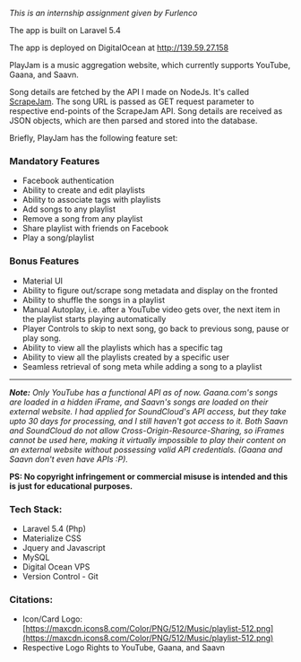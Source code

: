 _This is an internship assignment given by Furlenco_

The app is built on Laravel 5.4

The app is deployed on DigitalOcean at http://139.59.27.158

PlayJam is a music aggregation website, which currently supports YouTube, Gaana, and Saavn.

Song details are fetched by the API I made on NodeJs. It's called [ScrapeJam](https://github.com/3minus1/scrapejam). The song URL is passed as GET request parameter to respective end-points of the ScrapeJam API. Song details are received as JSON objects, which are then parsed and stored into the database. 

Briefly, PlayJam has the following feature set:

### Mandatory Features
* Facebook authentication
* Ability to create and edit playlists
* Ability to associate tags with playlists
* Add songs to any playlist
* Remove a song from any playlist
* Share playlist with friends on Facebook
* Play a song/playlist

### Bonus Features
* Material UI
* Ability to figure out/scrape song metadata and display on the fronted
* Ability to shuffle the songs in a playlist
* Manual Autoplay, i.e. after a YouTube video gets over, the next item in the playlist starts playing automatically
* Player Controls to skip to next song, go back to previous song, pause or play song.
* Ability to view all the playlists which has a specific tag
* Ability to view all the playlists created by a specific user
* Seamless retrieval of song meta while adding a song to a playlist
  
***

**_Note:_** _Only YouTube has a functional API as of now. Gaana.com's songs are loaded in a hidden iFrame, and Saavn's songs are loaded on their external website. I had applied for SoundCloud's API access, but they take upto 30 days for processing, and I still haven't got access to it. Both Saavn and SoundCloud do not allow Cross-Origin-Resource-Sharing, so iFrames cannot be used here, making it virtually impossible to play their content on an external website without possessing valid API credentials. (Gaana and Saavn don't even have APIs :P)._

**PS: No copyright infringement or commercial misuse is intended and this is just for educational purposes.**

### Tech Stack:

* Laravel 5.4 (Php)
* Materialize CSS
* Jquery and Javascript
* MySQL
* Digital Ocean VPS
* Version Control - Git

### Citations:

* Icon/Card Logo: [https://maxcdn.icons8.com/Color/PNG/512/Music/playlist-512.png](https://maxcdn.icons8.com/Color/PNG/512/Music/playlist-512.png)
* Respective Logo Rights to YouTube, Gaana, and Saavn

